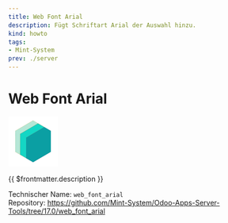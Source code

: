 ```yaml
---
title: Web Font Arial
description: Fügt Schriftart Arial der Auswahl hinzu.
kind: howto
tags:
- Mint-System
prev: ./server
---
```


# Web Font Arial
![icon_oms_box](attachments/icons_odoo_mint_system.png)

{{ $frontmatter.description }}

Technischer Name: `web_font_arial`\
Repository: <https://github.com/Mint-System/Odoo-Apps-Server-Tools/tree/17.0/web_font_arial>
